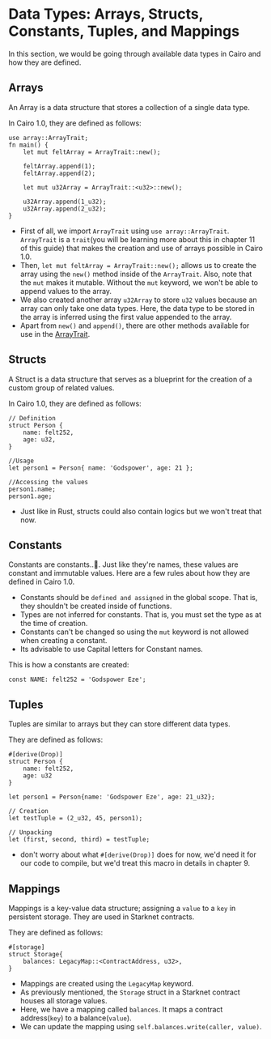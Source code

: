 # Data Types: Arrays, Structs, Constants, Tuples, and Mappings

In this section, we would be going through available data types in Cairo and how they are defined.

## Arrays

An Array is a data structure that stores a collection of a single data type.

In Cairo 1.0, they are defined as follows:

```cairo
use array::ArrayTrait;
fn main() {
    let mut feltArray = ArrayTrait::new();

    feltArray.append(1);
    feltArray.append(2);

    let mut u32Array = ArrayTrait::<u32>::new();

    u32Array.append(1_u32);
    u32Array.append(2_u32);
}
```

- First of all, we import `ArrayTrait` using `use array::ArrayTrait`. `ArrayTrait` is a `trait`(you will be learning more about this in chapter 11 of this guide) that makes the creation and use of arrays possible in Cairo 1.0.
- Then, `let mut feltArray = ArrayTrait::new();` allows us to create the array using the `new()` method inside of the `ArrayTrait`. Also, note that the `mut` makes it mutable. Without the `mut` keyword, we won't be able to append values to the array.
- We also created another array `u32Array` to store `u32` values because an array can only take one data types. Here, the data type to be stored in the array is inferred using the first value appended to the array.
- Apart from `new()` and `append()`, there are other methods available for use in the [ArrayTrait](https://github.com/starkware-libs/cairo/blob/main/corelib/src/array.cairo#L22).

## Structs

A Struct is a data structure that serves as a blueprint for the creation of a custom group of related values.

In Cairo 1.0, they are defined as follows:

```cairo
// Definition
struct Person {
    name: felt252,
    age: u32,
}

//Usage
let person1 = Person{ name: 'Godspower', age: 21 };

//Accessing the values
person1.name;
person1.age;
```

- Just like in Rust, structs could also contain logics but we won't treat that now.

## Constants

Constants are constants..👀. Just like they're names, these values are constant and immutable values. Here are a few rules about how they are defined in Cairo 1.0.

- Constants should be `defined and assigned` in the global scope. That is, they shouldn't be created inside of functions.
- Types are not inferred for constants. That is, you must set the type as at the time of creation.
- Constants can't be changed so using the `mut` keyword is not allowed when creating a constant.
- Its advisable to use Capital letters for Constant names.

This is how a constants are created:

```cairo
const NAME: felt252 = 'Godspower Eze';
```

## Tuples

Tuples are similar to arrays but they can store different data types.

They are defined as follows:

```cairo
#[derive(Drop)]
struct Person {
    name: felt252,
    age: u32
}

let person1 = Person{name: 'Godspower Eze', age: 21_u32};

// Creation
let testTuple = (2_u32, 45, person1);

// Unpacking
let (first, second, third) = testTuple;

```

- don't worry about what `#[derive(Drop)]` does for now, we'd need it for our code to compile, but we'd treat this macro in details in chapter 9.

## Mappings

 Mappings is a key-value data structure; assigning a `value` to a `key` in persistent storage. They are used in Starknet contracts.

 They are defined as follows:

```cairo
#[storage]
struct Storage{
    balances: LegacyMap::<ContractAddress, u32>,
}
```

- Mappings are created using the `LegacyMap` keyword.
- As previously mentioned, the `Storage` struct in a Starknet contract houses all storage values.
- Here, we have a mapping called `balances`. It maps a contract address(`key`) to a balance(`value`).
- We can update the mapping using `self.balances.write(caller, value)`.
